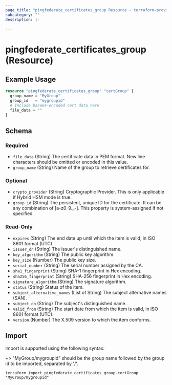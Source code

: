 ```yaml
---
page_title: "pingfederate_certificates_group Resource - terraform-provider-pingfederate"
subcategory: ""
description: |-
  
---
```


# pingfederate_certificates_group (Resource)



## Example Usage

```terraform
resource "pingfederate_certificates_group" "certGroup" {
  group_name = "MyGroup"
  group_id   = "mygroupid"
  # Include base64-encoded cert data here
  file_data = ""
}
```

<!-- schema generated by tfplugindocs -->
## Schema

### Required

- `file_data` (String) The certificate data in PEM format. New line characters should be omitted or encoded in this value.
- `group_name` (String) Name of the group to retrieve certificates for.

### Optional

- `crypto_provider` (String) Cryptographic Provider. This is only applicable if Hybrid HSM mode is true.
- `group_id` (String) The persistent, unique ID for the certificate. It can be any combination of [a-z0-9._-]. This property is system-assigned if not specified.

### Read-Only

- `expires` (String) The end date up until which the item is valid, in ISO 8601 format (UTC).
- `issuer_dn` (String) The issuer's distinguished name.
- `key_algorithm` (String) The public key algorithm.
- `key_size` (Number) The public key size.
- `serial_number` (String) The serial number assigned by the CA.
- `sha1_fingerprint` (String) SHA-1 fingerprint in Hex encoding.
- `sha256_fingerprint` (String) SHA-256 fingerprint in Hex encoding.
- `signature_algorithm` (String) The signature algorithm.
- `status` (String) Status of the item.
- `subject_alternative_names` (List of String) The subject alternative names (SAN).
- `subject_dn` (String) The subject's distinguished name.
- `valid_from` (String) The start date from which the item is valid, in ISO 8601 format (UTC).
- `version` (Number) The X.509 version to which the item conforms.

## Import

Import is supported using the following syntax:

~> "MyGroup/mygroupid" should be the group name followed by the group id to be imported, separated by '/'.

```shell
terraform import pingfederate_certificates_group.certGroup "MyGroup/mygroupid"
```